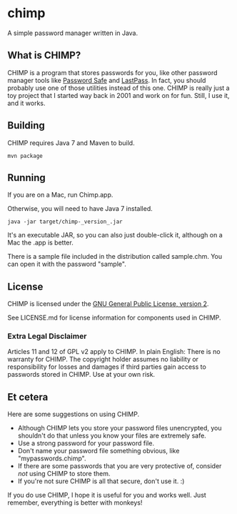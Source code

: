 # chimp

A simple password manager written in Java.

## What is CHIMP?

CHIMP is a program that stores passwords for you, like other password manager
tools like [Password Safe](https://www.schneier.com/passsafe.html) and
[LastPass](https://lastpass.com). In fact, you should probably use one of those
utilities instead of this one. CHIMP is really just a toy project that I
started way back in 2001 and work on for fun. Still, I use it, and it works.

## Building

CHIMP requires Java 7 and Maven to build.

```
mvn package
```

## Running

If you are on a Mac, run Chimp.app.

Otherwise, you will need to have Java 7 installed.

```
java -jar target/chimp-_version_.jar
```

It's an executable JAR, so you can also just double-click it, although on a Mac
the .app is better.

There is a sample file included in the distribution called sample.chm. You can
open it with the password "sample".

## License

CHIMP is licensed under the
[GNU General Public License, version 2](http://opensource.org/licenses/gpl-2.0.php).

See LICENSE.md for license information for components used in CHIMP.

### Extra Legal Disclaimer

Articles 11 and 12 of GPL v2 apply to CHIMP. In plain English: There is no
warranty for CHIMP. The copyright holder assumes no liability or responsibility
for losses and damages if third parties gain access to passwords stored in
CHIMP. Use at your own risk.

## Et cetera

Here are some suggestions on using CHIMP.

* Although CHIMP lets you store your password files unencrypted, you shouldn't
  do that unless you know your files are extremely safe.
* Use a strong password for your password file.
* Don't name your password file something obvious, like "mypasswords.chimp".
* If there are some passwords that you are very protective of, consider _not_
  using CHIMP to store them.
* If you're not sure CHIMP is all that secure, don't use it. :)

If you do use CHIMP, I hope it is useful for you and works well. Just remember, everything is better with monkeys!
